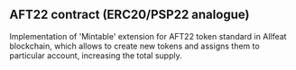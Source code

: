 ## AFT22 contract (ERC20/PSP22 analogue)

Implementation of 'Mintable' extension for AFT22 token standard in Allfeat blockchain, which allows to create new tokens and assigns them to particular account, increasing the total supply.